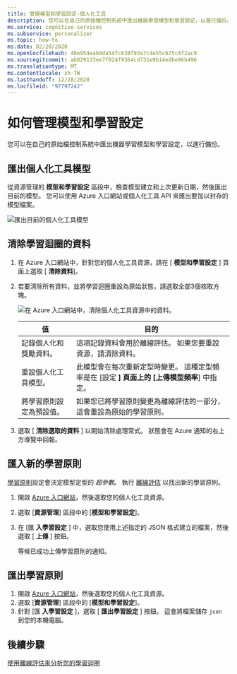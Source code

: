 ```yaml
---
title: 管理模型和學習設定-個人化工具
description: 您可以在自己的原始檔控制系統中匯出機器學習模型和學習設定，以進行備份。
ms.service: cognitive-services
ms.subservice: personalizer
ms.topic: how-to
ms.date: 02/20/2020
ms.openlocfilehash: 48e954eab9da5dfc638f93a7c4e55c675c4f2ac9
ms.sourcegitcommit: ab829133ee7f024f9364cd731e9b14edbe96b496
ms.translationtype: MT
ms.contentlocale: zh-TW
ms.lasthandoff: 12/28/2020
ms.locfileid: "97797242"
---
```

# <a name="how-to-manage-model-and-learning-settings"></a>如何管理模型和學習設定

您可以在自己的原始檔控制系統中匯出機器學習模型和學習設定，以進行備份。

## <a name="export-the-personalizer-model"></a>匯出個人化工具模型

從資源管理的 **模型和學習設定** 區段中，檢查模型建立和上次更新日期，然後匯出目前的模型。 您可以使用 Azure 入口網站或個人化工具 API 來匯出要加以封存的模型檔案。

![匯出目前的個人化工具模型](media/settings/export-current-personalizer-model.png)

## <a name="clear-data-for-your-learning-loop"></a>清除學習迴圈的資料

1. 在 Azure 入口網站中，針對您的個人化工具資源，請在 [ **模型和學習設定** ] 頁面上選取 [ **清除資料**]。
1. 若要清除所有資料，並將學習迴圈重設為原始狀態，請選取全部3個核取方塊。

    ![在 Azure 入口網站中，清除個人化工具資源中的資料。](./media/settings/clear-data-from-personalizer-resource.png)

    |值|目的|
    |--|--|
    |記錄個人化和獎勵資料。|這項記錄資料會用於離線評估。 如果您要重設資源，請清除資料。|
    |重設個人化工具模型。|此模型會在每次重新定型時變更。 這種定型頻率是在 [設定 **] 頁面上的** **[上傳模型頻率**] 中指定。 |
    |將學習原則設定為預設值。|如果您已將學習原則變更為離線評估的一部分，這會重設為原始的學習原則。|

1. 選取 [ **清除選取的資料** ] 以開始清除處理常式。 狀態會在 Azure 通知的右上方導覽中回報。

## <a name="import-a-new-learning-policy"></a>匯入新的學習原則

[學習原則](concept-active-learning.md#understand-learning-policy-settings)設定會決定模型定型的 _超參數_。 執行 [離線評估](how-to-offline-evaluation.md) 以找出新的學習原則。

1. 開啟 [Azure 入口網站](https://portal.azure.com)，然後選取您的個人化工具資源。
1. 選取 [**資源管理**] 區段中的 [**模型和學習設定**]。
1. 在 [匯 **入學習設定** ] 中，選取您使用上述指定的 JSON 格式建立的檔案，然後選取 [ **上傳** ] 按鈕。

    等候已成功上傳學習原則的通知。

## <a name="export-a-learning-policy"></a>匯出學習原則

1. 開啟 [Azure 入口網站](https://portal.azure.com)，然後選取您的個人化工具資源。
1. 選取 [**資源管理**] 區段中的 [**模型和學習設定**]。
1. 針對 [匯 **入學習設定** ]，選取 [ **匯出學習設定** ] 按鈕。 這會將檔案儲存 `json` 到您的本機電腦。

## <a name="next-steps"></a>後續步驟

[使用離線評估來分析您的學習迴圈](how-to-offline-evaluation.md)
